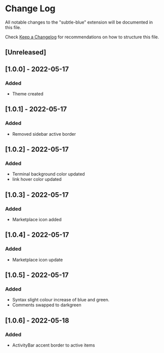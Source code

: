 # Change Log

All notable changes to the "subtle-blue" extension will be documented in this file.

Check [Keep a Changelog](http://keepachangelog.com/) for recommendations on how to structure this file.

## [Unreleased]

## [1.0.0] - 2022-05-17

### Added

- Theme created

## [1.0.1] - 2022-05-17

### Added

- Removed sidebar active border

## [1.0.2] - 2022-05-17

### Added

- Terminal background color updated
- link hover color updated

## [1.0.3] - 2022-05-17

### Added

- Marketplace icon added

## [1.0.4] - 2022-05-17

### Added

- Marketplace icon update

## [1.0.5] - 2022-05-17

### Added

- Syntax slight colour increase of blue and green.
- Comments swapped to darkgreen

## [1.0.6] - 2022-05-18

### Added

- ActivityBar accent border to active items

